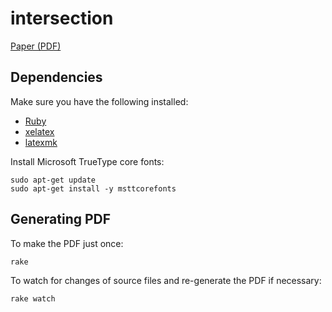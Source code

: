 # intersection

[Paper (PDF)](https://github.com/zhiyuanshi/intersection/blob/master/paper/main.pdf?raw=true)

## Dependencies

Make sure you have the following installed:

* [Ruby](https://www.ruby-lang.org/)
* [xelatex](http://www.xelatex.org/)
* [latexmk](http://www.ctan.org/pkg/latexmk/)

Install Microsoft TrueType core fonts:

    sudo apt-get update
    sudo apt-get install -y msttcorefonts

## Generating PDF

To make the PDF just once:

    rake

To watch for changes of source files and re-generate the PDF if necessary:

    rake watch
